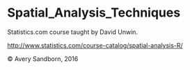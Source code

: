 # Spatial_Analysis_Techniques
Statistics.com course taught by David Unwin.

http://www.statistics.com/course-catalog/spatial-analysis-R/

© Avery Sandborn, 2016
